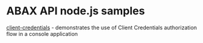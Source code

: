 # ABAX API node.js samples

[client-credentials](client-credentials) - demonstrates the use of Client Credentials authorization flow in a console application
